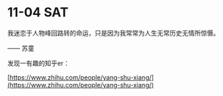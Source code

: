# 11-04 SAT

我迷恋于人物峰回路转的命运，只是因为我常常为人生无常历史无情所惊慑。

 —— 苏童

发现一有趣的知乎er：

[https://www.zhihu.com/people/yang-shu-xiang/](https://www.zhihu.com/people/yang-shu-xiang/)

